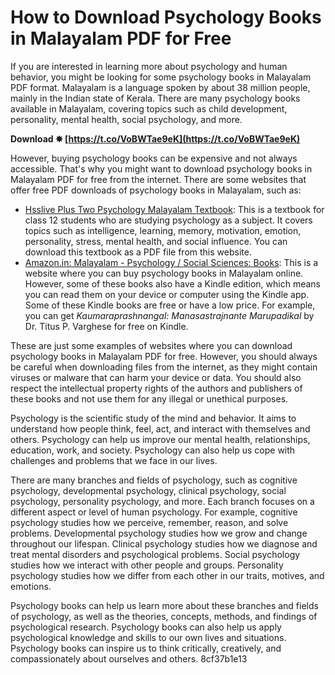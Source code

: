 
 
# How to Download Psychology Books in Malayalam PDF for Free
 
If you are interested in learning more about psychology and human behavior, you might be looking for some psychology books in Malayalam PDF format. Malayalam is a language spoken by about 38 million people, mainly in the Indian state of Kerala. There are many psychology books available in Malayalam, covering topics such as child development, personality, mental health, social psychology, and more.
 
**Download ✸ [https://t.co/VoBWTae9eK](https://t.co/VoBWTae9eK)**


 
However, buying psychology books can be expensive and not always accessible. That's why you might want to download psychology books in Malayalam PDF for free from the internet. There are some websites that offer free PDF downloads of psychology books in Malayalam, such as:
 
- [Hsslive Plus Two Psychology Malayalam Textbook](https://www.hsslive.co.in/2020/08/hsslive-plus-two-psychology-malayalam-text-book.html): This is a textbook for class 12 students who are studying psychology as a subject. It covers topics such as intelligence, learning, memory, motivation, emotion, personality, stress, mental health, and social influence. You can download this textbook as a PDF file from this website.
- [Amazon.in: Malayalam - Psychology / Social Sciences: Books](https://www.amazon.in/Psychology-Social-Sciences/s?rh=n%3A4149743031%2Cp_n_feature_three_browse-bin%3A9141487031): This is a website where you can buy psychology books in Malayalam online. However, some of these books also have a Kindle edition, which means you can read them on your device or computer using the Kindle app. Some of these Kindle books are free or have a low price. For example, you can get *Kaumaraprashnangal: Manasastrajnante Marupadikal* by Dr. Titus P. Varghese for free on Kindle.

These are just some examples of websites where you can download psychology books in Malayalam PDF for free. However, you should always be careful when downloading files from the internet, as they might contain viruses or malware that can harm your device or data. You should also respect the intellectual property rights of the authors and publishers of these books and not use them for any illegal or unethical purposes.

Psychology is the scientific study of the mind and behavior. It aims to understand how people think, feel, act, and interact with themselves and others. Psychology can help us improve our mental health, relationships, education, work, and society. Psychology can also help us cope with challenges and problems that we face in our lives.
 
There are many branches and fields of psychology, such as cognitive psychology, developmental psychology, clinical psychology, social psychology, personality psychology, and more. Each branch focuses on a different aspect or level of human psychology. For example, cognitive psychology studies how we perceive, remember, reason, and solve problems. Developmental psychology studies how we grow and change throughout our lifespan. Clinical psychology studies how we diagnose and treat mental disorders and psychological problems. Social psychology studies how we interact with other people and groups. Personality psychology studies how we differ from each other in our traits, motives, and emotions.
 
Psychology books can help us learn more about these branches and fields of psychology, as well as the theories, concepts, methods, and findings of psychological research. Psychology books can also help us apply psychological knowledge and skills to our own lives and situations. Psychology books can inspire us to think critically, creatively, and compassionately about ourselves and others.
 8cf37b1e13
 
